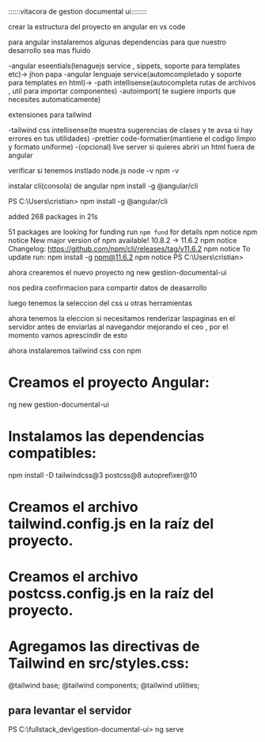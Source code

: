 
::::::vitacora de gestion documental ui::::::::

crear la estructura del proyecto en angular 
en vs code

para angular instalaremos algunas dependencias 
para que nuestro desarrollo sea mas fluido

-angular eseentials(lenaguejs service , sippets, soporte para templates etc)-> jhon papa
-angular lenguaje service(automcompletado y soporte para templates en html)->
-path intellisense(autocompleta rutas de archivos , util para importar componentes)
-autoimport( te sugiere imports que necesites automaticamente)

extensiones para tailwind 

-tailwind css intellisense(te muestra sugerencias de clases y te avsa si hay errores en tus utilidades)
-prettier code-formatier(mantiene el codigo limpio y formato uniforme)
-(opcional) live server si quieres abriri un html fuera de angular 

verificar si tenemos instlado node.js
 node -v
 npm -v

instalar cli(consola) de angular
npm install -g @angular/cli

PS C:\Users\cristian>  npm install -g @angular/cli
>>

added 268 packages in 21s

51 packages are looking for funding
  run `npm fund` for details
npm notice
npm notice New major version of npm available! 10.8.2 -> 11.6.2
npm notice Changelog: https://github.com/npm/cli/releases/tag/v11.6.2
npm notice To update run: npm install -g npm@11.6.2
npm notice
PS C:\Users\cristian> 

ahora crearemos el nuevo proyecto
ng new gestion-documental-ui

nos pedira confirmacion para 
compartir datos de deasarrollo
 
 luego tenemos la seleccion del css
 u otras herramientas
 
 ahora tenemos 
 la eleccion si necesitamos renderizar 
 laspaginas en el servidor antes de enviarlas al navegandor
 mejorando el ceo , por el momento
 vamos aprescindir de esto 
 
 ahora instalaremos tailwind css con npm
 
# Creamos el proyecto Angular: 
ng new gestion-documental-ui

# Instalamos las dependencias compatibles: 
npm install -D tailwindcss@3 postcss@8 autoprefixer@10

# Creamos el archivo tailwind.config.js en la raíz del proyecto.

# Creamos el archivo postcss.config.js en la raíz del proyecto.

# Agregamos las directivas de Tailwind en src/styles.css:

@tailwind base;
@tailwind components;
@tailwind utilities;

## para levantar el servidor 
PS C:\fullstack_dev\gestion-documental-ui> ng serve
